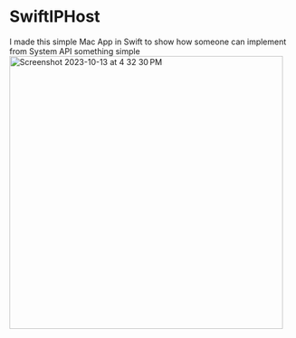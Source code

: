 # SwiftIPHost
I made this simple Mac App in Swift to show how someone can implement from System API something simple
<img width="483" alt="Screenshot 2023-10-13 at 4 32 30 PM" src="https://github.com/angelosstaboulis/SwiftIPHost/assets/79055304/10d84627-1376-4eba-87a5-36ca3dede1cc">
